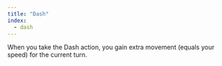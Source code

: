 ```yaml
---
title: "Dash"
index:
  - dash
---
```

When you take the Dash action, you gain extra movement (equals your speed) for the current turn.
